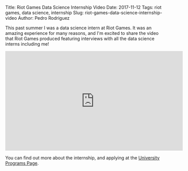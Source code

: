 Title: Riot Games Data Science Internship Video
Date: 2017-11-12
Tags: riot games, data science, internship
Slug: riot-games-data-science-internship-video
Author: Pedro Rodriguez

This past summer I was a data science intern at Riot Games. It was an amazing experience for many reasons, and I'm excited to share the video that Riot Games produced featuring interviews with all the data science interns including me!

<iframe width="560" height="315" src="https://www.youtube.com/embed/jsRVA-HXZQc" frameborder="0" gesture="media" allowfullscreen></iframe>

You can find out more about the internship, and applying at the [University Programs Page](https://www.riotgames.com/university-programs).


